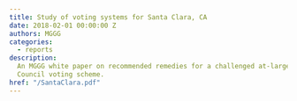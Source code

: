 ```yaml
---
title: Study of voting systems for Santa Clara, CA
date: 2018-02-01 00:00:00 Z
authors: MGGG
categories:
  - reports
description:
  An MGGG white paper on recommended remedies for a challenged at-large City
  Council voting scheme.
href: "/SantaClara.pdf"
---
```

